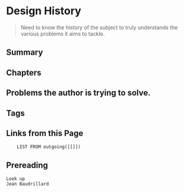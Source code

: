 # Design History

> Need to know the history of the subject to truly understands the various problems it aims to tackle.

## Summary

## Chapters

##  Problems the author is trying to solve.

## Tags

## Links from this Page
```dataview  
	LIST FROM outgoing([[]])
```

## Prereading


```
Look up
Jean Baudrillard
```

